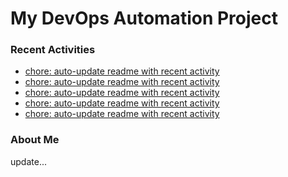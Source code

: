 # My DevOps Automation Project

### Recent Activities
<!-- activity:START -->
- [chore: auto-update readme with recent activity](https://github.com/kaigiii/mybowling-app/commit/7758039eca5010d60ad283f0bf420e53aaa16741)
- [chore: auto-update readme with recent activity](https://github.com/kaigiii/mybowling-app/commit/824840ba01963d1f04b95f0aff64b95a772cbfda)
- [chore: auto-update readme with recent activity](https://github.com/kaigiii/mybowling-app/commit/6ab7e78b22c0fc816633e0c6c11b356e425d3d9f)
- [chore: auto-update readme with recent activity](https://github.com/kaigiii/mybowling-app/commit/f599c878d86b5303358a030e2fcb26d1a86490fa)
- [chore: auto-update readme with recent activity](https://github.com/kaigiii/mybowling-app/commit/cf197b267b24cd52b96e1a0da8585789e271d655)
<!-- activity:END -->

### About Me
<!-- MYLINKS:START -->
<!-- MYLINKS:END -->

update...
